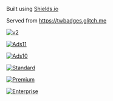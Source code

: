 Built using [Shields.io](https://shields.io/)

Served from https://twbadges.glitch.me


[![v2](https://img.shields.io/endpoint?url=https%3A%2F%2Ftwbadges.glitch.me%2Fbadges%2Fv2)](https://developer.twitter.com/en/docs/twitter-api)

[![Ads11](https://img.shields.io/endpoint?url=https%3A%2F%2Ftwbadges.glitch.me%2Fbadges%2Fadsv11)](https://developer.twitter.com/en/docs/twitter-ads-api)

[![Ads10](https://img.shields.io/endpoint?url=https%3A%2F%2Ftwbadges.glitch.me%2Fbadges%2Fadsv10)](https://developer.twitter.com/en/docs/twitter-ads-api)

[![Standard](https://img.shields.io/endpoint?url=https%3A%2F%2Ftwbadges.glitch.me%2Fbadges%2Fstandard)](https://developer.twitter.com/en/docs/twitter-api/v1)

[![Premium](https://img.shields.io/endpoint?url=https%3A%2F%2Ftwbadges.glitch.me%2Fbadges%2Fpremium)](https://developer.twitter.com/en/docs/twitter-api/premium)

[![Enterprise](https://img.shields.io/endpoint?url=https%3A%2F%2Ftwbadges.glitch.me%2Fbadges%2Fenterprise)](https://developer.twitter.com/en/docs/twitter-api/enterprise)
